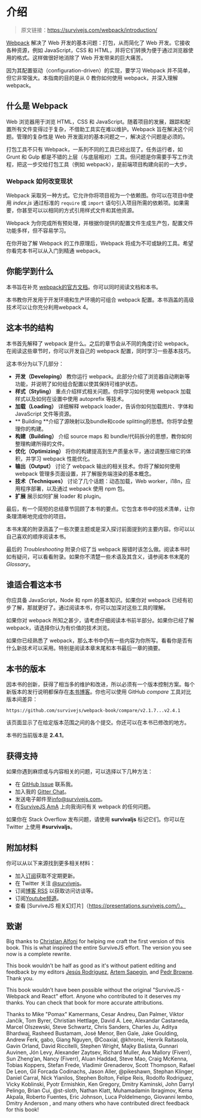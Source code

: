 # 介绍

> 原文链接：https://survivejs.com/webpack/introduction/

[Webpack](https://webpack.js.org/) 解决了 Web 开发的基本问题：打包，从而简化了 Web 开发。它接收各种资源，例如 JavaScript，CSS 和 HTML，并将它们转换为便于通过浏览器使用的格式。这样做很好地消除了 Web 开发带来的巨大痛苦。

因为其配置驱动（configuration-driven）的实现，要学习 Webpack 并不简单，但它非常强大。本指南的目的是从 0 教你如何使用 webpack，并深入理解 webpack。

## 什么是 Webpack

Web 浏览器用于浏览 HTML，CSS 和 JavaScript。随着项目的发展，跟踪和配置所有文件变得过于复杂，不借助工具实在难以维护。Webpack 旨在解决这个问题。管理的复杂性是 Web 开发面对的基本问题之一，解决这个问题是必须的。

打包工具不只有 Webpack，一系列不同的工具已经出现了。任务运行者，如 Grunt 和 Gulp 都是不错的上层（与底层相对）工具。但问题是你需要手写工作流程，把这一步交给打包工具（例如 webpack），是前端项目构建向前的一大步。


### Webpack 如何改变现状

Webpack 采取另一种方式。它允许你将项目视为一个依赖图。你可以在项目中使用 *index.js* 通过标准的 `require` 或 `import` 语句引入项目所需的依赖项。如果需要，你甚至可以以相同的方式引用样式文件和其他资源。

Webpack 为你完成所有预处理，并根据你提供的配置文件生成生产包，配置文件功能多样，但不容易学习。

在你开始了解 Webpack 的工作原理后，Webpack 将成为不可或缺的工具。希望你看完本书可以从入门到精通 webpack。

## 你能学到什么

本书旨在补充 [webpack的官方文档](https://webpack.js.org/)。你可以同时阅读文档和本书。

本书教你开发用于开发环境和生产环境的可组合 webpack 配置。本书涵盖的高级技术可以让你充分利用webpack 4。


## 这本书的结构

本书首先解释了 webpack 是什么。之后的章节会从不同的角度讨论 webpack。在阅读这些章节时，你可以开发自己的 webpack 配置，同时学习一些基本技巧。

这本书分为以下几部分：

* **开发（Developing）** 教你运行 webpack。此部分介绍了浏览器自动刷新等功能，并说明了如何组合配置以使其保持可维护状态。
* **样式（Styling）** 重点介绍样式相关问题。你将学习如何使用 webpack 加载样式以及如何在设置中使用 autoprefix 等技术。
* **加载（Loading）** 详细解释 webpack loader，告诉你如何加载图片、字体和 JavaScript 文件等资源。
* ** Building **介绍了源映射以及bundle和code splitting的思想。你将学会整理你的构建。
* **构建（Building）** 介绍 source maps 和 bundle/代码拆分的思想，教你如何整理构建所得的文件。
* **优化（Optimizing）** 将你的构建提高到生产质量水平，通过调整压缩它的体积，并学习 webpack 性能优化。
* **输出（Output）** 讨论了 webpack 输出的相关技术。你将了解如何使用 webpack 管理多页面设置，并了解服务端渲染的基本概念。
* **技术（Techniques）** 讨论了几个话题：动态加载，Web worker，i18n，应用程序部署，以及通过 webpack 使用 npm 包。
* **扩展** 展示如何扩展 loader 和 plugin。

最后，有一个简短的总结章节回顾了本书的要点。它包含本书中的技术清单，让你条理清晰地完成你的项目。

本书末尾的附录涵盖了一些次要主题或是深入探讨前面提到的主要内容。你可以以自己喜欢的顺序阅读本书。

最后的 *Troubleshooting* 附录介绍了当 webpack 报错时该怎么做。阅读本书时如有疑问，可以看看附录。如果你不清楚一些术语及其含义，请参阅本书末尾的 *Glossary*。

## 谁适合看这本书

你应具备 JavaScript，Node 和 npm 的基本知识。如果你对 webpack 已经有初步了解，那就更好了。通过阅读本书，你可以加深对这些工具的理解。

如果你对 webpack 所知之甚少，请考虑仔细阅读本书前半部分。如果你已经了解 webpack，请选择你认为有价值的技术浏览。

如果你已经熟悉了 webpack，那么本书中仍有一些内容为你所写。看看你是否有什么新技术可以采用。特别是阅读本章末尾和本书最后一章的摘要。

## 本书的版本

因本书的创新，获得了相当多的维护和改进，所以必须有一个版本控制方案。每个新版本的发行说明都保存在[本书博客](https://survivejs.com/blog/)。你也可以使用 GitHub *compare* 工具对比版本间差异：

```
https://github.com/survivejs/webpack-book/compare/v2.1.7...v2.4.1
```

该页面显示了在给定版本范围之间的各个提交。你还可以在本书已修改的地方。

本书的当前版本是 **2.4.1**。

## 获得支持

如果你遇到麻烦或与内容相关的问题，可以选择以下几种方法：

* 在 [GitHub Issue](https://github.com/survivejs/webpack-book/issues) 联系我。
* 加入我的 [Gitter Chat](https://gitter.im/survivejs/webpack)。
* 发送电子邮件至[info@survivejs.com](mailto:info@survivejs.com)。
* 在[SurviveJS AmA](https://github.com/survivejs/ama/issues) 上向我询问有关 webpack 的任何问题。

如果你在 Stack Overflow 发布问题，请使用 **survivaljs** 标记它们。你可以在 Twitter 上使用 **#survivaljs**。

## 附加材料

你可以从以下来源找到更多相关材料：

* 加入[订阅](https://eepurl.com/bth1v5)获取不定期更新。
* 在 Twitter 关注 [@survivejs](https://twitter.com/survivejs)。
* 订阅[博客 RSS](https://survivejs.com/atom.xml) 以获取访问访谈等。
* 订阅[Youtube频道](https://www.youtube.com/channel/UCvUR-BJcbrhmRQZEEr4_bnw)。
* 查看 [SurviveJS 相关幻灯片]（https://presentations.survivejs.com/）。

## 致谢

Big thanks to [Christian Alfoni](http://www.christianalfoni.com/) for helping me craft the first version of this book. This is what inspired the entire SurviveJS effort. The version you see now is a complete rewrite.

This book wouldn’t be half as good as it's without patient editing and feedback by my editors [Jesús Rodríguez](https://github.com/Foxandxss), [Artem Sapegin](https://github.com/sapegin), and [Pedr Browne](https://github.com/Undistraction). Thank you.

This book wouldn’t have been possible without the original "SurviveJS - Webpack and React" effort. Anyone who contributed to it deserves my thanks. You can check that book for more accurate attributions.

Thanks to Mike "Pomax" Kamermans, Cesar Andreu, Dan Palmer, Viktor Jančík, Tom Byrer, Christian Hettlage, David A. Lee, Alexandar Castaneda, Marcel Olszewski, Steve Schwartz, Chris Sanders, Charles Ju, Aditya Bhardwaj, Rasheed Bustamam, José Menor, Ben Gale, Jake Goulding, Andrew Ferk, gabo, Giang Nguyen, @Coaxial, @khronic, Henrik Raitasola, Gavin Orland, David Riccitelli, Stephen Wright, Majky Bašista, Gunnari Auvinen, Jón Levy, Alexander Zaytsev, Richard Muller, Ava Mallory (Fiverr), Sun Zheng’an, Nancy (Fiverr), Aluan Haddad, Steve Mao, Craig McKenna, Tobias Koppers, Stefan Frede, Vladimir Grenaderov, Scott Thompson, Rafael De Leon, Gil Forcada Codinachs, Jason Aller, @pikeshawn, Stephan Klinger, Daniel Carral, Nick Yianilos, Stephen Bolton, Felipe Reis, Rodolfo Rodriguez, Vicky Koblinski, Pyotr Ermishkin, Ken Gregory, Dmitry Kaminski, John Darryl Pelingo, Brian Cui, @st-sloth, Nathan Klatt, Muhamadamin Ibragimov, Kema Akpala, Roberto Fuentes, Eric Johnson, Luca Poldelmengo, Giovanni Iembo, Dmitry Anderson , and many others who have contributed direct feedback for this book!

